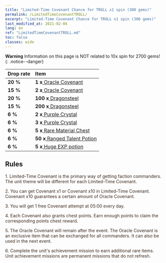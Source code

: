 ```yaml
---
title: "Limited-Time Covenant Chance for TROLL x1 spin (300 gems)"
permalink: /LimitedTimeCovenantTROLL/
excerpt: "Limited-Time Covenant Chance for TROLL x1 spin (300 gems)"
last_modified_at: 2021-02-04
lang: en
ref: "LimitedTimeCovenantTROLL.md"
toc: false
classes: wide
---
```


**Warning** Information on this page is NOT related to 10x spin for 2700 gems! 
{: .notice--danger}

  |   Drop rate    |      Item     | 
  |:---------------|:--------------| 
  | **20 %** | **1 x**[ Oracle Covenant](/Items/con_3/) | 
  | **15 %** | **2 x**[ Oracle Covenant](/Items/con_3/) | 
  | **20 %** | **100 x**[ Dragonsteel](/Items/con_227/) | 
  | **15 %** | **200 x**[ Dragonsteel](/Items/con_227/) | 
  | **6 %** | **2 x**[ Purple Crystal](/Items/con_824/) | 
  | **6 %** | **3 x**[ Purple Crystal](/Items/con_824/) | 
  | **6 %** | **5 x**[ Rare Material Chest](/Items/con_350/) | 
  | **6 %** | **50 x**[ Ranged Talent Potion](/Items/con_848/) | 
  | **6 %** | **5 x**[ Huge EXP potion](/Items/con_432/) | 


## Rules

  <span style="color: #3c2a1e">1. Limited-Time Covenant is the primary way of getting faction commanders. The unit theme will be different for each Limited-Time Covenant.</span><br/>

  <span style="color: #3c2a1e">2. You can get Covenant x1 or Covenant x10 in Limited-Time Covenant. Covenant x10 guarantees a certain amount of Oracle Covenant.</span><br/>

  <span style="color: #3c2a1e">3. You will get 1 free Covenant attempt at 05:00 every day.</span><br/>

  <span style="color: #3c2a1e">4. Each Covenant also grants chest points. Earn enough points to claim the corresponding points chest reward.</span><br/>

  <span style="color: #3c2a1e">5. The Oracle Covenant will remain after the event. The Oracle Covenant is an exclusive item that can be exchanged for all commanders. It can also be used in the next event.</span><br/>

  <span style="color: #3c2a1e">6. Complete the unit's achievement mission to earn additional rare items. Unit achievement missions are permanent missions that do not refresh.</span><br/>


